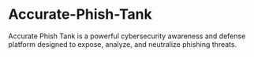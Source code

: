 # Accurate-Phish-Tank

Accurate Phish Tank is a powerful cybersecurity awareness and defense platform designed to expose, analyze, and neutralize phishing threats.
